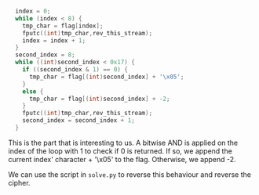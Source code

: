 ```c++
  index = 0;
  while (index < 8) {
    tmp_char = flag[index];
    fputc((int)tmp_char,rev_this_stream);
    index = index + 1;
  }
  second_index = 8;
  while ((int)second_index < 0x17) {
    if ((second_index & 1) == 0) {
      tmp_char = flag[(int)second_index] + '\x05';
    }
    else {
      tmp_char = flag[(int)second_index] + -2;
    }
    fputc((int)tmp_char,rev_this_stream);
    second_index = second_index + 1;
  }
```

This is the part that is interesting to us. A bitwise AND is applied on the index of the loop with 1 to check if 0 is returned. If so, we append the current index' character + '\x05' to the flag. Otherwise, we append -2. 

We can use the script in `solve.py` to reverse this behaviour and reverse the cipher.

